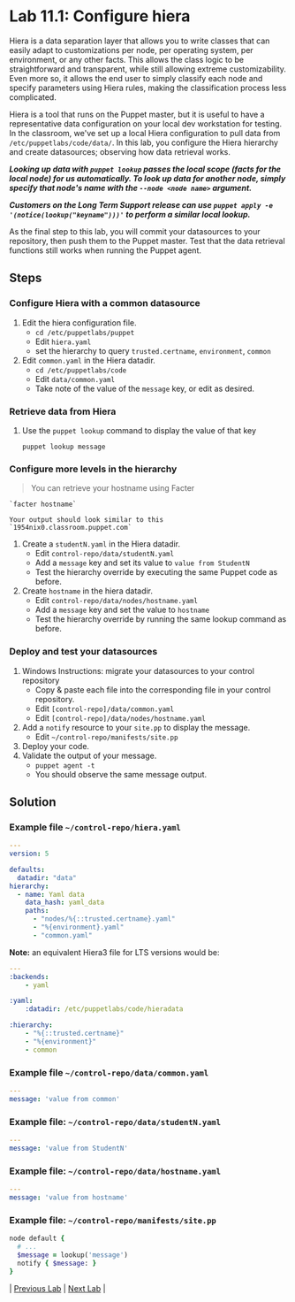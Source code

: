 # Lab 11.1: Configure hiera

Hiera is a data separation layer that allows you to write classes that can easily adapt to customizations per node, per operating system, per environment, or any other facts. This allows the class logic to be straightforward and transparent, while still allowing extreme customizability. Even more so, it allows the end user to simply classify each node and specify parameters using Hiera rules, making the classification process less complicated.

Hiera is a tool that runs on the Puppet master, but it is useful to have a representative data configuration on your local dev workstation for testing. In the classroom, we've set up a local Hiera configuration to pull data from `/etc/puppetlabs/code/data/`. In this lab, you configure the Hiera hierarchy and create datasources; observing how data retrieval works.

**_Looking up data with `puppet lookup` passes the local scope (facts for the local node) for us automatically. To look up data for another node, simply specify that node's name with the `--node <node name>` argument._**

**_Customers on the Long Term Support release can use `puppet apply -e '(notice(lookup("keyname")))'` to perform a similar local lookup._**

As the final step to this lab, you will commit your datasources to your repository, then push them to the Puppet master. Test that the data retrieval functions still works when running the Puppet agent.

## Steps

### Configure Hiera with a common datasource

1. Edit the hiera configuration file.
    * `cd /etc/puppetlabs/puppet`
    * Edit `hiera.yaml`
    * set the hierarchy to query `trusted.certname`, `environment`, `common`
1. Edit `common.yaml` in the Hiera datadir.
    * `cd /etc/puppetlabs/code`
    * Edit `data/common.yaml`
    * Take note of the value of the `message` key, or edit as desired.

### Retrieve data from Hiera

1. Use the `puppet lookup` command to display the value of that key

    `puppet lookup message`

### Configure more levels in the hierarchy

>You can retrieve your hostname using Facter

    `facter hostname`

    Your output should look similar to this `1954nix0.classroom.puppet.com`

1. Create a `studentN.yaml` in the Hiera datadir.
    * Edit `control-repo/data/studentN.yaml`
    * Add a `message` key and set its value to `value from StudentN`
    * Test the hierarchy override by executing the same Puppet code as before.
2. Create `hostname` in the hiera datadir.
    * Edit `control-repo/data/nodes/hostname.yaml`
    * Add a `message` key and set the value to `hostname`
    * Test the hierarchy override by running the same lookup command as before.

### Deploy and test your datasources

1. Windows Instructions: migrate your datasources to your control repository
    * Copy & paste each file into the corresponding file in your control repository.
    * Edit `[control-repo]/data/common.yaml`
    * Edit `[control-repo]/data/nodes/hostname.yaml`
2. Add a `notify` resource to your `site.pp` to display the message.
    * Edit `~/control-repo/manifests/site.pp`
3. Deploy your code.
4. Validate the output of your message.
    * `puppet agent -t`
    * You should observe the same message output.

## Solution

### Example file `~/control-repo/hiera.yaml`

```yaml
---
version: 5

defaults:
  datadir: "data"
hierarchy:
  - name: Yaml data
    data_hash: yaml_data
    paths:
      - "nodes/%{::trusted.certname}.yaml"
      - "%{environment}.yaml"
      - "common.yaml"
```

**Note:** an equivalent Hiera3 file for LTS versions would be:

```yaml
---
:backends:
    - yaml

:yaml:
    :datadir: /etc/puppetlabs/code/hieradata

:hierarchy:
    - "%{::trusted.certname}"
    - "%{environment}"
    - common
```

### Example file `~/control-repo/data/common.yaml`

```yaml
---
message: 'value from common'
```

### Example file: `~/control-repo/data/studentN.yaml`

```yaml
---
message: 'value from StudentN'
```

### Example file: `~/control-repo/data/hostname.yaml`

```yaml
---
message: 'value from hostname'
```

### Example file: `~/control-repo/manifests/site.pp`

```ruby
node default {
  # ...
  $message = lookup('message')
  notify { $message: }
}
```

|  [Previous Lab](../lab-10.1-Inherited-classes)  |  [Next Lab](../lab-13.1-Designing-profiles)  |
